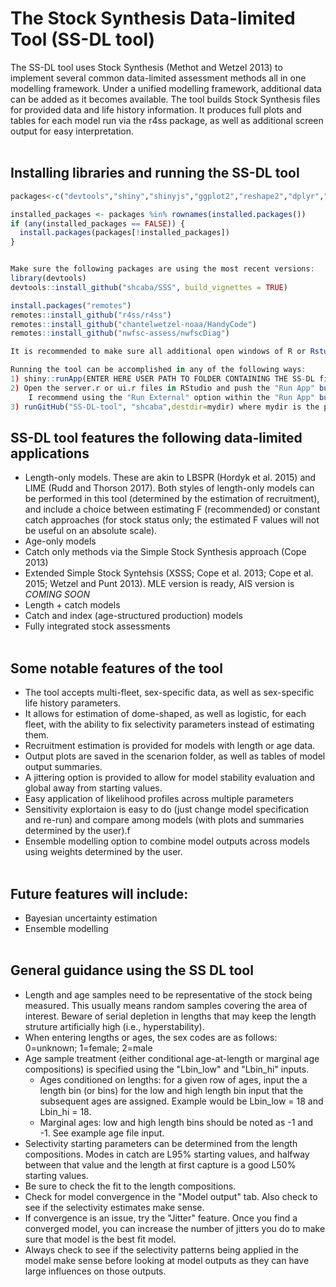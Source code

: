 # The Stock Synthesis Data-limited Tool (SS-DL tool)

The SS-DL tool uses Stock Synthesis (Methot and Wetzel 2013) to implement several common data-limited assessment methods all in one modelling framework. Under a unified modelling framework, additional data can be added as it becomes available. The tool builds Stock Synthesis files for provided data and life history information. It produces full plots and tables for each model run via the r4ss package, as well as additional screen output for easy interpretation.
<br></br>

## Installing libraries and running the SS-DL tool
```R
packages<-c("devtools","shiny","shinyjs","ggplot2","reshape2","dplyr","tidyr","rlist","viridis","shinyWidgets","shinyFiles","plyr","shinybusy","truncnorm","ggpubr","flextable","officer","gridExtra")

installed_packages <- packages %in% rownames(installed.packages())
if (any(installed_packages == FALSE)) {
  install.packages(packages[!installed_packages])
}


Make sure the following packages are using the most recent versions:
library(devtools)
devtools::install_github("shcaba/SSS", build_vignettes = TRUE)

install.packages("remotes")
remotes::install_github("r4ss/r4ss")
remotes::install_github("chantelwetzel-noaa/HandyCode")
remotes::install_github("nwfsc-assess/nwfscDiag")

It is recommended to make sure all additional open windows of R or Rstudio (beside the one being used) are closed prior to updating libraries, and that one restarts Rstudio after all new installations. Many of the errors when running the SS-DL tool arise from keeping libraries updated or installed (especially r4ss).

Running the tool can be accomplished in any of the following ways:
1) shiny::runApp(ENTER HERE USER PATH TO FOLDER CONTAINING THE SS-DL files)
2) Open the server.r or ui.r files in RStudio and push the "Run App" button (top rigt corner of the source panel). 
	I recommend using the "Run External" option within the "Run App" button (see small arrow in button to change options)
3) runGitHub("SS-DL-tool", "shcaba",destdir=mydir) where mydir is the path you chose to obtain results.
```

## SS-DL tool features the following data-limited applications
* Length-only models. These are akin to LBSPR (Hordyk et al. 2015) and LIME (Rudd and Thorson 2017). Both styles of length-only models can be performed in this tool (determined by the estimation of recruitment), and include a choice between estimating F (recommended) or constant catch approaches (for stock status only; the estimated F values will not be useful on an absolute scale).
* Age-only models
* Catch only methods via the Simple Stock Synthesis approach (Cope 2013)
* Extended Simple Stock Syntehsis (XSSS; Cope et al. 2013; Cope et al. 2015; Wetzel and Punt 2013). MLE version is ready, AIS version is *COMING SOON*
* Length + catch models 
* Catch and index (age-structured production) models
* Fully integrated stock assessments
<br></br>

## Some notable features of the tool
* The tool accepts multi-fleet, sex-specific data, as well as sex-specific life history parameters.
* It allows for estimation of dome-shaped, as well as logistic, for each fleet, with the ability to fix selectivity parameters instead of estimating them.
* Recruitment estimation is provided for models with length or age data.
* Output plots are saved in the scenarion folder, as well as tables of model output summaries.
* A jittering option is provided to allow for model stability evaluation and global  away from starting values.
* Easy application of likelihood profiles across multiple parameters
* Sensitivity explortaion is easy to do (just change model specification and re-run) and compare among models (with plots and summaries determined by the user).f
* Ensemble modelling option to combine model outputs across models using weights determined by the user.
<br></br>

## Future features will include:
* Bayesian uncertainty estimation
* Ensemble modelling
<br></br>

## General guidance using the SS DL tool
* Length and age samples need to be representative of the stock being measured. This usually means random samples covering the area of interest. Beware of serial depletion in lengths that may keep the length struture artificially high (i.e., hyperstability). 
* When entering lengths or ages, the sex codes are as follows: 0=unknown; 1=female; 2=male
* Age sample treatment (either conditional age-at-length or marginal age compositions) is specified using the "Lbin_low" and "Lbin_hi" inputs. 
	* Ages conditioned on lengths: for a given row of ages, input the a length bin (or bins) for the low and high length bin input that the subsequent ages are assigned. Example would be Lbin_low = 18 and Lbin_hi = 18.  
	* Marginal ages: low and high length bins should be noted as -1 and -1. See example age file input.
* Selectivity starting parameters can be determined from the length compositions. Modes in catch are L95% starting values, and halfway between that value and the length at first capture is a good L50% starting values.
* Be sure to check the fit to the length compositions.
* Check for model convergence in the "Model output" tab. Also check to see if the selectivity estimates make sense.
* If convergence is an issue, try the "Jitter" feature. Once you find a converged model, you can increase the number of jitters you do to make sure that model is the best fit model.
* Always check to see if the selectivity patterns being applied in the model make sense before looking at model outputs as they can have large influences on those outputs.

